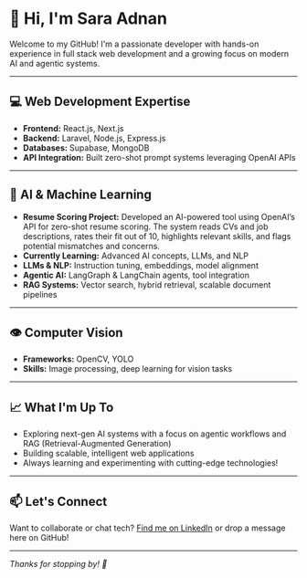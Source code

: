 # 👋 Hi, I'm Sara Adnan

Welcome to my GitHub! I'm a passionate developer with hands-on experience in full stack web development and a growing focus on modern AI and agentic systems.

---

## 💻 Web Development Expertise

- **Frontend:** React.js, Next.js
- **Backend:** Laravel, Node.js, Express.js
- **Databases:** Supabase, MongoDB
- **API Integration:** Built zero-shot prompt systems leveraging OpenAI APIs

---

## 🧠 AI & Machine Learning

- **Resume Scoring Project:** Developed an AI-powered tool using OpenAI’s API for zero-shot resume scoring. The system reads CVs and job descriptions, rates their fit out of 10, highlights relevant skills, and flags potential mismatches and concerns.
- **Currently Learning:** Advanced AI concepts, LLMs, and NLP
- **LLMs & NLP:** Instruction tuning, embeddings, model alignment
- **Agentic AI:** LangGraph & LangChain agents, tool integration
- **RAG Systems:** Vector search, hybrid retrieval, scalable document pipelines

---

## 👁️ Computer Vision

- **Frameworks:** OpenCV, YOLO
- **Skills:** Image processing, deep learning for vision tasks

---

## 📈 What I'm Up To

- Exploring next-gen AI systems with a focus on agentic workflows and RAG (Retrieval-Augmented Generation)
- Building scalable, intelligent web applications
- Always learning and experimenting with cutting-edge technologies!

---

## 📫 Let's Connect

Want to collaborate or chat tech? [Find me on LinkedIn](#) or drop a message here on GitHub!

---

*Thanks for stopping by! 🚀*
